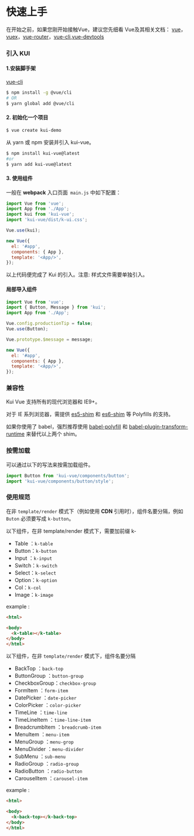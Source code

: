 # 快速上手

在开始之前，如果您刚开始接触Vue，建议您先细看 Vue及其相关文档： [vue](https://vuejs.org)，[vuex](https://vuex.vuejs.org)，[vue-router](http://router.vuejs.org/)，[vue-cli](https://cli.vuejs.org/),[vue-devtools](https://github.com/vuejs/vue-devtools)

### 引入 KUI

#### 1.安装脚手架

[vue-cli](https://github.com/vuejs/vue-cli)

```sh
$ npm install -g @vue/cli
# OR
$ yarn global add @vue/cli
```

#### 2. 初始化一个项目

```sh
$ vue create kui-demo
```

从 yarn 或 npm 安装并引入 kui-vue。

```sh
$ npm install kui-vue@latest
#or
$ yarn add kui-vue@latest
```
#### 3. 使用组件

一般在 **webpack** 入口页面` main.js` 中如下配置：

```js
import Vue from 'vue';
import App from './App';
import kui from 'kui-vue'; 
import 'kui-vue/dist/k-ui.css'; 

Vue.use(kui);

new Vue({
  el: '#app',
  components: { App },
  template: '<App/>',
});
```

以上代码便完成了 Kui 的引入。注意: 样式文件需要单独引入。

#### 局部导入组件

```js
import Vue from 'vue';
import { Button, Message } from 'kui';
import App from './App';

Vue.config.productionTip = false;
Vue.use(Button);

Vue.prototype.$message = message;

new Vue({
  el: '#app',
  components: { App },
  template: '<App/>',
});
```

### 兼容性
Kui Vue 支持所有的现代浏览器和 IE9+。

对于 IE 系列浏览器，需提供 [es5-shim](https://github.com/es-shims/es5-shim) 和 [es6-shim](https://github.com/paulmillr/es6-shim) 等 Polyfills 的支持。

如果你使用了 babel，强烈推荐使用 [babel-polyfill](https://babeljs.io/docs/usage/polyfill/) 和 [babel-plugin-transform-runtime](https://babeljs.io/docs/plugins/transform-runtime/) 来替代以上两个 shim。

### 按需加载 

可以通过以下的写法来按需加载组件。

```js
import Button from 'kui-vue/components/button';
import 'kui-vue/components/button/style'; 
```

### 使用规范 
在非 `template/render` 模式下（例如使用 **CDN** 引用时），组件名要分隔，例如
`Buton` 必须要写成 `k-button`。

以下组件，在非 template/render 模式下，需要加前缀 k-
- Table ：`k-table`
- Button：`k-button`
- Input ：`k-input`
- Switch：`k-switch`
- Select：`k-select`
- Option：`k-option`
- Col：`k-col`
- Image：`k-image`

example :

```html
<html>

<body>
  <k-table></k-table>
</body> 
</html>  
```

以下组件，在非 `template/render` 模式下，组件名要分隔
- BackTop ：`back-top`
- ButtonGroup ：`button-group`
- CheckboxGroup：`checkbox-group`
- FormItem ：`form-item`
- DatePicker ：`date-picker`
- ColorPicker ：`color-picker`
- TimeLine ：`time-line`
- TimeLineItem ：`time-line-item`
- BreadcrumbItem ：`breadcrumb-item`
- MenuItem ：`menu-item`
- MenuGroup ：`menu-grop`
- MenuDivider ：`menu-divider`
- SubMenu ：`sub-menu`
- RadioGroup ：`radio-group`
- RadioButton ：`radio-button`
- CarouselItem ：`carousel-item`
 
 example :

```html
<html>

<body>
  <k-back-top></k-back-top>
</body> 
</html>  
```